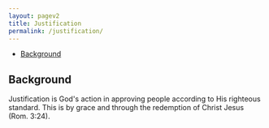 ```yaml
---
layout: pagev2
title: Justification
permalink: /justification/
---
```

- [Background](#background)

## Background

Justification is God's action in approving people according to His righteous standard. This is by grace and through the redemption of Christ Jesus (Rom. 3:24). 